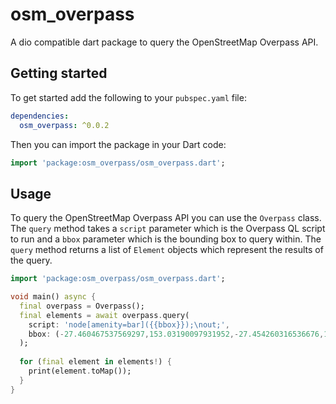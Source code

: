 # osm_overpass

A dio compatible dart package to query the OpenStreetMap Overpass API. 

## Getting started

To get started add the following to your `pubspec.yaml` file:

```yaml
dependencies:
  osm_overpass: ^0.0.2
```

Then you can import the package in your Dart code:

```dart
import 'package:osm_overpass/osm_overpass.dart';
```

## Usage

To query the OpenStreetMap Overpass API you can use the `Overpass` class. The `query` method takes a `script` parameter which is the Overpass QL script to run and a `bbox` parameter which is the bounding box to query within. The `query` method returns a list of `Element` objects which represent the results of the query.

```dart
import 'package:osm_overpass/osm_overpass.dart';

void main() async {
  final overpass = Overpass();
  final elements = await overpass.query(
    script: 'node[amenity=bar]({{bbox}});\nout;', 
    bbox: (-27.460467537569297,153.03190097931952,-27.454260316536676,153.03804860238165)
  );
  
  for (final element in elements!) {
    print(element.toMap());
  }
}
```
